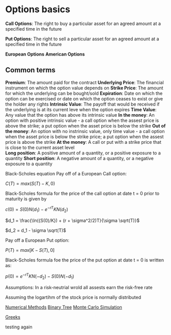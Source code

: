 # Options basics

**Call Options**: The right to buy a particular asset for an agreed amount at a specified time in the future

**Put Options**: The right to sell a particular asset for an agreed amount at a specified time in the future

**European Options**
**American Options**
## Common terms
**Premium**: The amount paid for the contract
**Underlying Price**: The financial instrument on which the option value depends on
**Strike Price**: The amount for which the underlying can be bought/sold
**Expiration**: Date on which the option can be exercised or date on which the option ceases to exist or give the holder any rights
**Intrinsic Value**: The payoff that would be received if the underlying is at its current leve when the option expires
**Time Value**: Any value that the option has above its intrinsic value
**In the money**: An option with positive intrinsic value - a call option when the assest price is above the strike; a put option when the asset price is below the strike
**Out of the money**: An option with no instrinsic value, only time value - a call option when the asset price is below the strike price; a put option when the assest price is above the strike 
**At the money**: A call or put with a strike price that is close to the current asset level\
**Long position**: A positive amount of a quantity, or a positive exposure to a quantity 
**Short position**: A negative amount of a quantity, or a negative exposure to a quantity



Black-Scholes equation
Pay off of a European Call option:

$C(T) = max(S(T) - K , 0)$

Black-Scholes formula for the price of the call option at date t = 0 prior to maturity is given by

$c(0) = S(0)N(d_1) − e^{−rT}KN(d_2)$

$d_1 = \frac{\ln({S(0)/K}) + (r + \sigma^2/2)T}{\sigma \sqrt(T)}$   

$d_2 =  d_1 - \sigma \sqrt(T)$   

Pay off a European Put option: 

$P(T) = max[K − S(T), 0]$

Black-Scholes formula foe the price of the put option at date t = 0 is written as:

$p(0) = e^{−rT}KN(-d_2) -  S(0)N(-d_1)$

Assumptions: 
In a risk-neutrial wrold all assests earn the risk-free rate

Assuming the logartihm of the stock price is normally distributed


[Numerical Methods](Numerical%20Methods.md)
[Binary Tree](Binary%20Tree)
[Monte Carlo Simulation](Monte%20Carlo%20Simulation.md)

[Greeks](Greeks.md)


testing again
